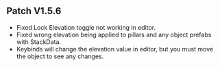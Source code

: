 ﻿## Patch V1.5.6
* Fixed Lock Elevation toggle not working in editor.
* Fixed wrong elevation being applied to pillars and any object prefabs with StackData.
* Keybinds will change the elevation value in editor, but you must move the object to see any changes.